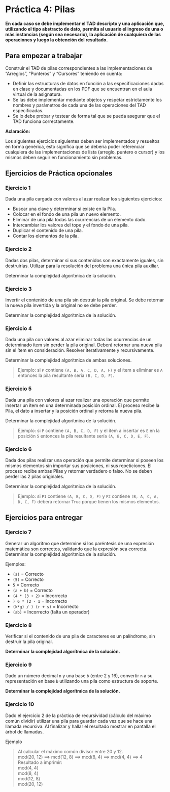 # Práctica 4: Pilas

**En cada caso se debe implementar el TAD descripto y una aplicación que,
utilizando el tipo abstracto de dato, permita al usuario el ingreso de una o más
instancias (según sea necesario), la aplicación de cualquiera de las operaciones
y luego la obtención del resultado.**

## Para empezar a trabajar

Construir el TAD de pilas correspondientes a las implementaciones de “Arreglos”,
“Punteros” y “Cursores” teniendo en cuenta:

- Definir las estructuras de datos en función a las especificaciones dadas en
  clase y documentadas en los PDF que se encuentran en el aula virtual de la
  asignatura.
- Se las debe implementar mediante objetos y respetar estrictamente los nombres
  y parámetros de cada una de las operaciones del TAD especificadas.
- Se lo debe probar y testear de forma tal que se pueda asegurar que el TAD
  funciona correctamente.

**Aclaración:**

Los siguientes ejercicios siguientes deben ser implementados y resueltos en
forma genérica, esto significa que se debería poder referenciar cualquiera de
las implementaciones de lista (arreglo, puntero o cursor) y los mismos deben
seguir en funcionamiento sin problemas.

## Ejercicios de Práctica opcionales

### Ejercicio 1

Dada una pila cargada con valores al azar realizar los siguientes ejercicios:

- Buscar una clave y determinar si existe en la Pila.
- Colocar en el fondo de una pila un nuevo elemento.
- Eliminar de una pila todas las ocurrencias de un elemento dado.
- Intercambiar los valores del tope y el fondo de una pila.
- Duplicar el contenido de una pila.
- Contar los elementos de la pila.

### Ejercicio 2

Dadas dos pilas, determinar si sus contenidos son exactamente iguales, sin
destruirlas. Utilizar para la resolución del problema una única pila auxiliar.

Determinar la complejidad algorítmica de la solución.

### Ejercicio 3

Invertir el contenido de una pila sin destruir la pila original. Se debe
retornar la nueva pila invertida y la original no se debe perder.

Determinar la complejidad algorítmica de la solución.

### Ejercicio 4

Dada una pila con valores al azar eliminar todas las ocurrencias de un
determinado ítem sin perder la pila original. Deberá retornar una nueva pila sin
el ítem en consideración. Resolver iterativamente y recursivamente.

Determinar la complejidad algorítmica de ambas soluciones.

> Ejemplo: si `P` contiene `(A, B, A, C, D, A, F)` y el ítem a eliminar es `A`
> entonces la pila resultante sería `(B, C, D, F)`.

### Ejercicio 5

Dada una pila con valores al azar realizar una operación que permite insertar un
ítem en una determinada posición ordinal. El proceso recibe la Pila, el dato a
insertar y la posición ordinal y retorna la nueva pila.

Determinar la complejidad algorítmica de la solución.

> Ejemplo: si `P` contiene `(A, B, C, D, F)` y el ítem a insertar es `E` en la posición `5` entonces la pila resultante sería `(A, B, C, D, E, F)`.

### Ejercicio 6

Dada dos pilas realizar una operación que permite determinar si poseen los
mismos elementos sin importar sus posiciones, ni sus repeticiones. El proceso
recibe ambas Pilas y retornar verdadero o falso. No se deben perder las 2 pilas
originales.

Determinar la complejidad algorítmica de la solución.

> Ejemplo: si `P1` contiene `(A, B, C, D, F)` y `P2` contiene `(B, A, C, A, D, C, F)`
> deberá retornar `True` porque tienen los mismos elementos.

## Ejercicios para entregar

### Ejercicio 7

Generar un algoritmo que determine si los paréntesis de una expresión matemática
son correctos, validando que la expresión sea correcta. Determinar la
complejidad algorítmica de la solución.

Ejemplos:

* `(a)` = Correcto
* `(5)` = Correcto
* `5` = Correcto
* `(a + b)` = Correcto
* `(4 * (3 + 2)` = Incorrecto
* `) 6 * (2 - 1` = Incorrecto
* `(k*g) / ) (r + s)` = Incorrecto
* `(ab)` = Incorrecto (falta un operador)

### Ejercicio 8

Verificar si el contenido de una pila de caracteres es un palíndromo, sin destruir la pila original.

**Determinar la complejidad algorítmica de la solución.**

### Ejercicio 9

Dado un número decimal `n` y una base `b` (entre 2 y 16), convertir `n` a su 
representación 
en base `b` utilizando una pila como estructura de soporte.

**Determinar la complejidad algorítmica de la solución.**

### Ejercicio 10

Dado el ejercicio 2 de la práctica de recursividad (cálculo del máximo común 
dividir) utilizar una pila para guardar cada vez que se hace una llamada 
recursiva. Al finalizar y hallar el resultado mostrar en pantalla el 
árbol de llamadas.

Ejemplo
> Al calcular el máximo común divisor entre 20 y 12.  
> mcd(20, 12) ==> mcd(12, 8) ==> mcd(8, 4) ==> mcd(4, 4) ==> 4  
> Resultado a imprimir:  
> mcd(4, 4)  
> mcd(8, 4)  
> mcd(12, 8)  
> mcd(20, 12)  

<!--
### Ejercicio 11

Programar un TAD llamado UNO que implemente algunas funcionalidades del juego UNO con unas reglas simplificadas.
Es necesario implentar una pila con las cartas del mazo, una lista de cartas para cada jugador y una pila de cartas donde se van ubicando las cartas que se juegan.
Las reglas para jugar:
- Se arma una pila inicializada con una carta al azar.
- Cada jugador tiene que ubicar una de sus cartas en la pila central siempre y cuando la carta sea del mismo color o valor numérico que la carta de la cima de la pila central.
- Si el jugador no puede ubicar una carta, debe agarrar cartas del maso, una a una, hasta que encuentre una que pueda ubicar en la pila central.

Se pide implementar:
  UNO.puedeUbicar(mano: ListaDeCartas): boolean; -> esta función retorna `true` si en la mano hay alguna carta que se pueda ubicar en la pila central, en caso contrario retornará `false`.
  UNO.ubicar(mano: ListaDeCartas, carta: posicionLista): boolean; -> esta función controlará si la carta en elegida es ubicable en la pila central y de ser así la apilará. Retornará `true` si la acción fue exitosa, `false`en el caso contrario.
  UNO.agarrarCarta(mano: ListaDeCartas): posicionLista; -> esta función deberá agarrar cartas del maso hasta que la carta agarrada sea ubicable en la pila central.
  UNO.topePilaCentral(): carta -> esta función retorna la carta que se encuentra en el tope de la pila de cartas central.
-->